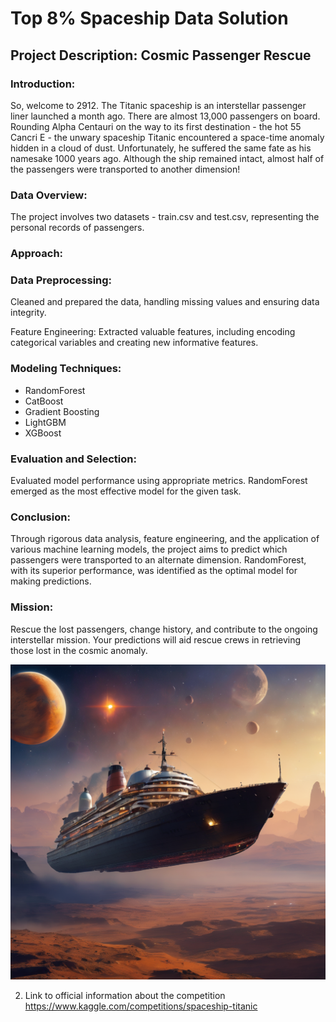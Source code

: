 # Top 8% Spaceship Data Solution

## **Project Description: Cosmic Passenger Rescue**

### **Introduction:**

So, welcome to 2912. The Titanic spaceship is an interstellar passenger liner launched a month ago. There are almost 13,000 passengers on board. Rounding Alpha Centauri on the way to its first destination - the hot 55 Cancri E - the unwary spaceship Titanic encountered a space-time anomaly hidden in a cloud of dust. Unfortunately, he suffered the same fate as his namesake 1000 years ago. Although the ship remained intact, almost half of the passengers were transported to another dimension!

### **Data Overview:**
The project involves two datasets - train.csv and test.csv, representing the personal records of passengers.

### **Approach:**

### **Data Preprocessing:**
Cleaned and prepared the data, handling missing values and ensuring data integrity.

Feature Engineering: Extracted valuable features, including encoding categorical variables and creating new informative features.

### **Modeling Techniques:**

 - RandomForest
 - CatBoost
 - Gradient Boosting
 - LightGBM
 - XGBoost
### **Evaluation and Selection:**

Evaluated model performance using appropriate metrics.
RandomForest emerged as the most effective model for the given task.

### **Conclusion:**
Through rigorous data analysis, feature engineering, and the application of various machine learning models, the project aims to predict which passengers were transported to an alternate dimension. RandomForest, with its superior performance, was identified as the optimal model for making predictions.

### **Mission:**
Rescue the lost passengers, change history, and contribute to the ongoing interstellar mission. Your predictions will aid rescue crews in retrieving those lost in the cosmic anomaly.<br>
<p align="center">
  <img src="https://github.com/o-irakliy/Top-8-Spaceship-Data-Solution/blob/main/img/Welcome%20to%20the%20%200.png", alt="Titanic">
</p>
    
2. Link to official information about the competition https://www.kaggle.com/competitions/spaceship-titanic
